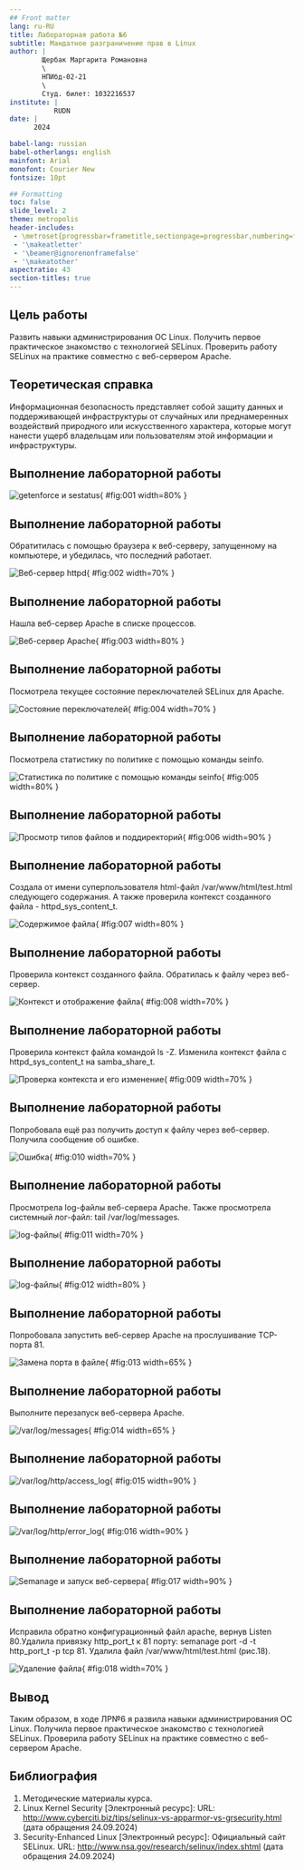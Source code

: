 ```yaml
---
## Front matter
lang: ru-RU
title: Лабораторная работа №6
subtitle: Мандатное разграничение прав в Linux
author: |
        Щербак Маргарита Романовна
        \        
        НПИбд-02-21
        \
        Студ. билет: 1032216537
institute: |
           RUDN
date: |
      2024

babel-lang: russian
babel-otherlangs: english
mainfont: Arial
monofont: Courier New
fontsize: 10pt

## Formatting
toc: false
slide_level: 2
theme: metropolis
header-includes: 
 - \metroset{progressbar=frametitle,sectionpage=progressbar,numbering=fraction}
 - '\makeatletter'
 - '\beamer@ignorenonframefalse'
 - '\makeatother'
aspectratio: 43
section-titles: true
---
```


## **Цель работы**
Развить навыки администрирования ОС Linux. Получить первое практическое знакомство с технологией SELinux. Проверить работу SELinux на практике совместно с веб-сервером Apache.

## **Теоретическая справка**
Информационная безопасность представляет собой защиту данных и поддерживающей инфраструктуры от случайных или преднамеренных воздействий природного или искусственного характера, которые могут нанести ущерб владельцам или пользователям этой информации и инфраструктуры.

## **Выполнение лабораторной работы** 

![getenforce и sestatus](image/1.png){ #fig:001 width=80% }

## **Выполнение лабораторной работы** 
Обратитилась с помощью браузера к веб-серверу, запущенному на компьютере, и убедилась, что последний работает.

![Веб-сервер httpd](image/2.png){ #fig:002 width=70% }

## **Выполнение лабораторной работы** 
Нашла веб-сервер Apache в списке процессов. 

![Веб-сервер Apache](image/3.png){ #fig:003 width=80% }

## **Выполнение лабораторной работы** 
Посмотрела текущее состояние переключателей SELinux для Apache.

![Cостояние переключателей](image/4.png){ #fig:004 width=70% }

## **Выполнение лабораторной работы** 
Посмотрела статистику по политике с помощью команды seinfo.

![Статистика по политике с помощью команды seinfo](image/5.png){ #fig:005 width=80% }

## **Выполнение лабораторной работы**

![Просмотр типов файлов и поддиректорий](image/6.png){ #fig:006 width=90% }

## **Выполнение лабораторной работы**
Создала от имени суперпользователя html-файл /var/www/html/test.html следующего содержания. А также проверила контекст созданного файла - httpd_sys_cоntent_t.

![Содержимое файла](image/7.png){ #fig:007 width=80% }

## **Выполнение лабораторной работы**
Проверила контекст созданного файла. Обратилась к файлу через веб-сервер.

![Контекст и отображение файла](image/8.png){ #fig:008 width=70% }

## **Выполнение лабораторной работы**
Проверила контекст файла командой ls -Z. Изменила контекст файла с httpd_sys_content_t на samba_share_t.

![Проверка контекста и его изменение](image/9.png){ #fig:009 width=70% }

## **Выполнение лабораторной работы**
Попробовала ещё раз получить доступ к файлу через веб-сервер. Получила сообщение об ошибке.

![Ошибка](image/10.png){ #fig:010 width=70% }

## **Выполнение лабораторной работы**
Просмотрела log-файлы веб-сервера Apache. Также просмотрела системный лог-файл: tail /var/log/messages.

![log-файлы](image/11.png){ #fig:011 width=70% }

## **Выполнение лабораторной работы**

![log-файлы](image/12.png){ #fig:012 width=80% }

## **Выполнение лабораторной работы**
Попробовала запустить веб-сервер Apache на прослушивание ТСР-порта 81. 

![Замена порта в файле](image/13.png){ #fig:013 width=65% }

## **Выполнение лабораторной работы**
Выполните перезапуск веб-сервера Apache. 

![/var/log/messages](image/14.png){ #fig:014 width=65% }

## **Выполнение лабораторной работы**

![/var/log/http/access_log](image/15.png){ #fig:015 width=90% }

## **Выполнение лабораторной работы**

![/var/log/http/error_log](image/16.png){ #fig:016 width=90% }

## **Выполнение лабораторной работы**

![Semanage и запуск веб-сервера](image/17.png){ #fig:017 width=90% }

## **Выполнение лабораторной работы**
Исправила обратно конфигурационный файл apache, вернув Listen 80.Удалила привязку http_port_t к 81 порту: semanage port -d -t http_port_t -p tcp 81. Удалила файл /var/www/html/test.html (рис.18).

![Удаление файла](image/18.png){ #fig:018 width=70% }

## Вывод
Таким образом, в ходе ЛР№6 я развила навыки администрирования ОС Linux. Получила первое практическое знакомство с технологией SELinux.
Проверила работу SELinux на практике совместно с веб-сервером Apache.

## Библиография

1. Методические материалы курса.
2. Linux Kernel Security [Электронный ресурс]: URL: http://www.cyberciti.biz/tips/selinux-vs-apparmor-vs-grsecurity.html (дата обращения 24.09.2024)
3. Security-Enhanced Linux [Электронный ресурс]: Официальный сайт SELinux. URL: http://www.nsa.gov/research/selinux/index.shtml (дата обращения 24.09.2024)
